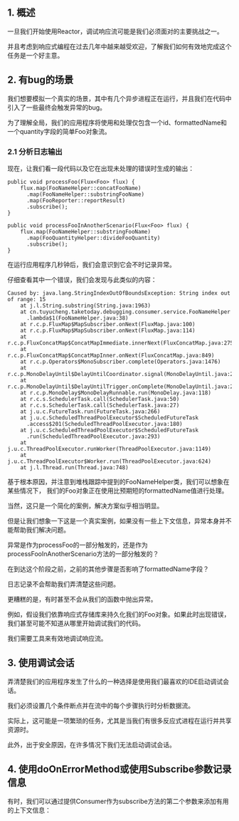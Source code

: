 ## 1. 概述

一旦我们开始使用Reactor，调试响应流可能是我们必须面对的主要挑战之一。

并且考虑到响应式编程在过去几年中越来越受欢迎，了解我们如何有效地完成这个任务是一个好主意。

## 2. 有bug的场景

我们想要模拟一个真实的场景，其中有几个异步进程正在运行，并且我们在代码中引入了一些最终会触发异常的bug。

为了理解全局，我们的应用程序将使用和处理仅包含一个id、formattedName和一个quantity字段的简单Foo对象流。

### 2.1 分析日志输出

现在，让我们看一段代码以及它在出现未处理的错误时生成的输出：

```
public void processFoo(Flux<Foo> flux) {
    flux.map(FooNameHelper::concatFooName)
      .map(FooNameHelper::substringFooName)
      .map(FooReporter::reportResult)
      .subscribe();
}

public void processFooInAnotherScenario(Flux<Foo> flux) {
    flux.map(FooNameHelper::substringFooName)
      .map(FooQuantityHelper::divideFooQuantity)
      .subscribe();
}
```

在运行应用程序几秒钟后，我们会意识到它会不时记录异常。

仔细查看其中一个错误，我们会发现与此类似的内容：

```text
Caused by: java.lang.StringIndexOutOfBoundsException: String index out of range: 15
    at j.l.String.substring(String.java:1963)
    at cn.tuyucheng.taketoday.debugging.consumer.service.FooNameHelper
      .lambda$1(FooNameHelper.java:38)
    at r.c.p.FluxMap$MapSubscriber.onNext(FluxMap.java:100)
    at r.c.p.FluxMap$MapSubscriber.onNext(FluxMap.java:114)
    at r.c.p.FluxConcatMap$ConcatMapImmediate.innerNext(FluxConcatMap.java:275)
    at r.c.p.FluxConcatMap$ConcatMapInner.onNext(FluxConcatMap.java:849)
    at r.c.p.Operators$MonoSubscriber.complete(Operators.java:1476)
    at r.c.p.MonoDelayUntil$DelayUntilCoordinator.signal(MonoDelayUntil.java:211)
    at r.c.p.MonoDelayUntil$DelayUntilTrigger.onComplete(MonoDelayUntil.java:290)
    at r.c.p.MonoDelay$MonoDelayRunnable.run(MonoDelay.java:118)
    at r.c.s.SchedulerTask.call(SchedulerTask.java:50)
    at r.c.s.SchedulerTask.call(SchedulerTask.java:27)
    at j.u.c.FutureTask.run(FutureTask.java:266)
    at j.u.c.ScheduledThreadPoolExecutor$ScheduledFutureTask
      .access$201(ScheduledThreadPoolExecutor.java:180)
    at j.u.c.ScheduledThreadPoolExecutor$ScheduledFutureTask
      .run(ScheduledThreadPoolExecutor.java:293)
    at j.u.c.ThreadPoolExecutor.runWorker(ThreadPoolExecutor.java:1149)
    at j.u.c.ThreadPoolExecutor$Worker.run(ThreadPoolExecutor.java:624)
    at j.l.Thread.run(Thread.java:748)
```

基于根本原因，并注意到堆栈跟踪中提到的FooNameHelper类，我们可以想象在某些情况下，
我们的Foo对象正在使用比预期短的formattedName值进行处理。

当然，这只是一个简化的案例，解决方案似乎相当明显。

但是让我们想象一下这是一个真实案例，如果没有一些上下文信息，异常本身并不能帮助我们解决问题。

异常是作为processFoo的一部分触发的，还是作为processFooInAnotherScenario方法的一部分触发的？

在到达这个阶段之前，之前的其他步骤是否影响了formattedName字段？

日志记录不会帮助我们弄清楚这些问题。

更糟糕的是，有时甚至不会从我们的函数中抛出异常。

例如，假设我们依靠响应式存储库来持久化我们的Foo对象。如果此时出现错误，我们甚至可能不知道从哪里开始调试我们的代码。

我们需要工具来有效地调试响应流。

## 3. 使用调试会话

弄清楚我们的应用程序发生了什么的一种选择是使用我们最喜欢的IDE启动调试会话。

我们必须设置几个条件断点并在流中的每个步骤执行时分析数据流。

实际上，这可能是一项繁琐的任务，尤其是当我们有很多反应式进程在运行并共享资源时。

此外，出于安全原因，在许多情况下我们无法启动调试会话。

## 4. 使用doOnErrorMethod或使用Subscribe参数记录信息

有时，我们可以通过提供Consumer作为subscribe方法的第二个参数来添加有用的上下文信息：

